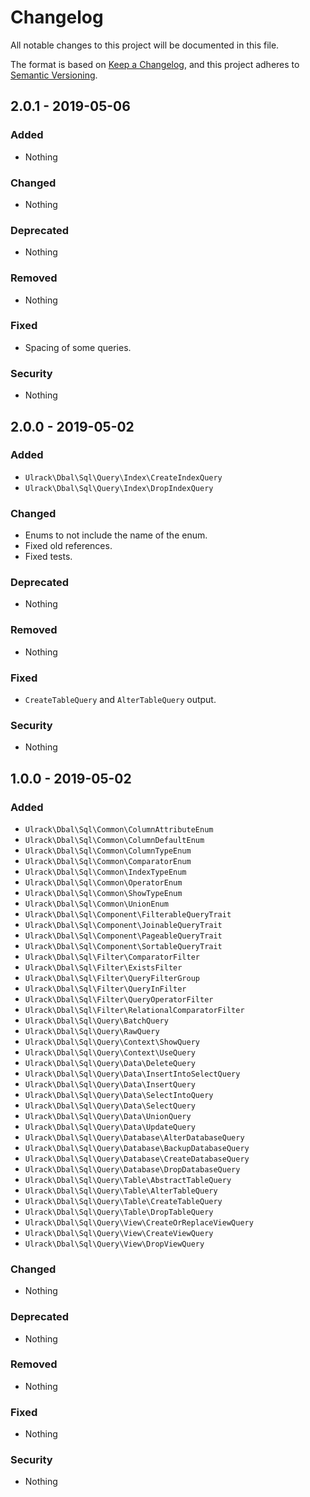 # Changelog
All notable changes to this project will be documented in this file.

The format is based on [Keep a Changelog](https://keepachangelog.com/en/1.0.0/),
and this project adheres to [Semantic Versioning](https://semver.org/spec/v2.0.0.html).

## 2.0.1 - 2019-05-06
### Added
- Nothing

### Changed
- Nothing

### Deprecated
- Nothing

### Removed
- Nothing

### Fixed
- Spacing of some queries.

### Security
- Nothing

## 2.0.0 - 2019-05-02
### Added
- `Ulrack\Dbal\Sql\Query\Index\CreateIndexQuery`
- `Ulrack\Dbal\Sql\Query\Index\DropIndexQuery`

### Changed
- Enums to not include the name of the enum.
- Fixed old references.
- Fixed tests.

### Deprecated
- Nothing

### Removed
- Nothing

### Fixed
- `CreateTableQuery` and `AlterTableQuery` output.

### Security
- Nothing

## 1.0.0 - 2019-05-02
### Added
- `Ulrack\Dbal\Sql\Common\ColumnAttributeEnum`
- `Ulrack\Dbal\Sql\Common\ColumnDefaultEnum`
- `Ulrack\Dbal\Sql\Common\ColumnTypeEnum`
- `Ulrack\Dbal\Sql\Common\ComparatorEnum`
- `Ulrack\Dbal\Sql\Common\IndexTypeEnum`
- `Ulrack\Dbal\Sql\Common\OperatorEnum`
- `Ulrack\Dbal\Sql\Common\ShowTypeEnum`
- `Ulrack\Dbal\Sql\Common\UnionEnum`
- `Ulrack\Dbal\Sql\Component\FilterableQueryTrait`
- `Ulrack\Dbal\Sql\Component\JoinableQueryTrait`
- `Ulrack\Dbal\Sql\Component\PageableQueryTrait`
- `Ulrack\Dbal\Sql\Component\SortableQueryTrait`
- `Ulrack\Dbal\Sql\Filter\ComparatorFilter`
- `Ulrack\Dbal\Sql\Filter\ExistsFilter`
- `Ulrack\Dbal\Sql\Filter\QueryFilterGroup`
- `Ulrack\Dbal\Sql\Filter\QueryInFilter`
- `Ulrack\Dbal\Sql\Filter\QueryOperatorFilter`
- `Ulrack\Dbal\Sql\Filter\RelationalComparatorFilter`
- `Ulrack\Dbal\Sql\Query\BatchQuery`
- `Ulrack\Dbal\Sql\Query\RawQuery`
- `Ulrack\Dbal\Sql\Query\Context\ShowQuery`
- `Ulrack\Dbal\Sql\Query\Context\UseQuery`
- `Ulrack\Dbal\Sql\Query\Data\DeleteQuery`
- `Ulrack\Dbal\Sql\Query\Data\InsertIntoSelectQuery`
- `Ulrack\Dbal\Sql\Query\Data\InsertQuery`
- `Ulrack\Dbal\Sql\Query\Data\SelectIntoQuery`
- `Ulrack\Dbal\Sql\Query\Data\SelectQuery`
- `Ulrack\Dbal\Sql\Query\Data\UnionQuery`
- `Ulrack\Dbal\Sql\Query\Data\UpdateQuery`
- `Ulrack\Dbal\Sql\Query\Database\AlterDatabaseQuery`
- `Ulrack\Dbal\Sql\Query\Database\BackupDatabaseQuery`
- `Ulrack\Dbal\Sql\Query\Database\CreateDatabaseQuery`
- `Ulrack\Dbal\Sql\Query\Database\DropDatabaseQuery`
- `Ulrack\Dbal\Sql\Query\Table\AbstractTableQuery`
- `Ulrack\Dbal\Sql\Query\Table\AlterTableQuery`
- `Ulrack\Dbal\Sql\Query\Table\CreateTableQuery`
- `Ulrack\Dbal\Sql\Query\Table\DropTableQuery`
- `Ulrack\Dbal\Sql\Query\View\CreateOrReplaceViewQuery`
- `Ulrack\Dbal\Sql\Query\View\CreateViewQuery`
- `Ulrack\Dbal\Sql\Query\View\DropViewQuery`

### Changed
- Nothing

### Deprecated
- Nothing

### Removed
- Nothing

### Fixed
- Nothing

### Security
- Nothing

[Unreleased]: https://github.com/ulrack/dbal-sql/compare/2.0.1...HEAD
[2.0.1]: https://github.com/ulrack/dbal-sql/compare/2.0.0...2.0.1
[2.0.0]: https://github.com/ulrack/dbal-sql/compare/1.0.0...2.0.0
